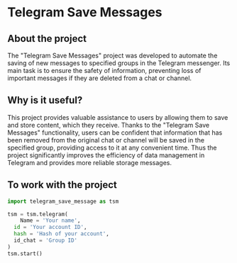 # Telegram Save Messages

## About the project
The "Telegram Save Messages" project was developed to automate the saving of new messages to specified
groups in the Telegram messenger. Its main task is to ensure the safety of information, preventing
loss of important messages if they are deleted from a chat or channel.

## Why is it useful?
This project provides valuable assistance to users by allowing them to save and store content,
which they receive. Thanks to the "Telegram Save Messages" functionality, users
can be confident that information that has been removed from the original chat or channel
will be saved in the specified group, providing access to it at any convenient time. Thus the project
significantly improves the efficiency of data management in Telegram and provides more reliable storage
messages.

## To work with the project
```python
import telegram_save_message as tsm

tsm = tsm.telegram(
	Name = 'Your name',
  id = 'Your account ID',
  hash = 'Hash of your account',
  id_chat = 'Group ID'
)
tsm.start()
```
